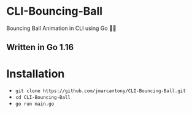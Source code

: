 # CLI-Bouncing-Ball
Bouncing Ball Animation in CLI using Go 👨‍💻

## Written in Go 1.16

# Installation
* `git clone https://github.com/jmarcantony/CLI-Bouncing-Ball.git`
* `cd CLI-Bouncing-Ball`
* `go run main.go`